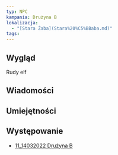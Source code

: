 ```yaml
---
typ: NPC
kampania: Drużyna B
lokalizacja:
  - "[Stara Żaba](Stara%20%C5%BBaba.md)"
tags: 
---
```


## Wygląd
Rudy elf

## Wiadomości

## Umiejętności

## Występowanie
- [11_14032022 Drużyna B](../sesje/11_14032022%20Dru%C5%BCyna%20B.md)





